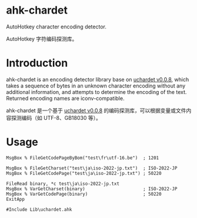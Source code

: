 # ahk-chardet
 AutoHotkey character encoding detector.  
 
 AutoHotkey 字符编码探测库。
 
# Introduction  
 ahk-chardet is an encoding detector library base on [uchardet v0.0.8](https://gitlab.freedesktop.org/uchardet/uchardet/-/releases/v0.0.8), which takes a sequence of bytes in an unknown character encoding without any additional information, and attempts to determine the encoding of the text. Returned encoding names are iconv-compatible.  
 
 ahk-chardet 是一个基于 [uchardet v0.0.8](https://gitlab.freedesktop.org/uchardet/uchardet/-/releases/v0.0.8) 的编码探测库，可以根据变量或文件内容探测编码（如 UTF-8、GB18030 等）。
 
# Usage

```AutoHotkey
MsgBox % FileGetCodePageByBom("test\fr\utf-16.be")  ; 1201

MsgBox % FileGetCharset("test\ja\iso-2022-jp.txt")  ; ISO-2022-JP
MsgBox % FileGetCodePage("test\ja\iso-2022-jp.txt") ; 50220

FileRead binary, *c test\ja\iso-2022-jp.txt
MsgBox % VarGetCharset(binary)                      ; ISO-2022-JP
MsgBox % VarGetCodePage(binary)                     ; 50220
ExitApp

#Include Lib\uchardet.ahk
```

